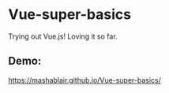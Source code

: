 # Vue-super-basics
Trying out Vue.js!  Loving it so far. 

## Demo:
https://mashablair.github.io/Vue-super-basics/
